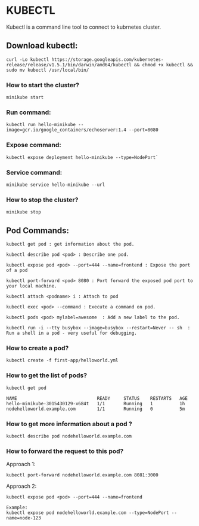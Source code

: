 # KUBECTL

Kubectl is a command line tool to connect to kubrnetes cluster.  

## Download kubectl:

```
curl -Lo kubectl https://storage.googleapis.com/kubernetes-release/release/v1.5.1/bin/darwin/amd64/kubectl && chmod +x kubectl && sudo mv kubectl /usr/local/bin/
```

### How to start the cluster?

```
minikube start
```

### Run command: 

```
kubectl run hello-minikube --image=gcr.io/google_containers/echoserver:1.4 --port=8080
```

### Expose command: 

```
kubectl expose deployment hello-minikube --type=NodePort`
```

### Service command:

```
minikube service hello-minikube --url
```

### How to stop the cluster?

```
minikube stop
```

## Pod Commands:

```
kubectl get pod : get information about the pod.

kubectl describe pod <pod> : Describe one pod.

kubectl expose pod <pod> --port=444 --name=frontend : Expose the port of a pod

kubectl port-forward <pod> 8080 : Port forward the exposed pod port to your local machine.

kubectl attach <podname> i : Attach to pod

kubectl exec <pod> --command : Execute a command on pod.

kubectl pods <pod> mylabel=awesome  : Add a new label to the pod.

kubectl run -i --tty busybox --image=busybox --restart=Never -- sh  : Run a shell in a pod - very useful for debugging.
```

### How to create a pod?

```
kubectl create -f first-app/helloworld.yml
```

### How to get the list of pods?
```
kubectl get pod

NAME                              READY     STATUS    RESTARTS   AGE
hello-minikube-3015430129-x684t   1/1       Running   1          1h
nodehelloworld.example.com        1/1       Running   0          5m
```

### How to get more information about a pod ?
```
kubectl describe pod nodehelloworld.example.com
```

### How to forward the request to this pod?

Approach 1:  
```
kubectl port-forward nodehelloworld.example.com 8081:3000
```

Approach 2:  
```
kubectl expose pod <pod> --port=444 --name=frontend 

Example:
kubectl expose pod nodehelloworld.example.com --type=NodePort --name=node-123
```


